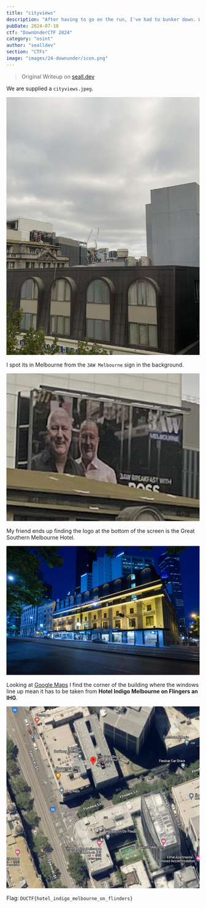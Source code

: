 ```yaml
---
title: "cityviews"
description: "After having to go on the run, I've had to bunker down. Which building did I capture this picture from? NOTE: Flag is case-insensitive and requires placing inside 'DUCTF{}'! e.g 'DUCTF{building_name}'"
pubDate: 2024-07-10
ctf: "DownUnderCTF 2024"
category: "osint"
author: "sealldev"
section: "CTFs"
image: "images/24-downunder/icon.png"
---
```


> Original Writeup on [seall.dev](https://seall.dev/posts/downunderctf2024#cityviews)

We are supplied a `cityviews.jpeg`.

![cityviews.jpeg](images/24-downunder/cityviews.jpeg)

I spot its in Melbourne from the `3AW Melbourne` sign in the background.

![3awcityview.png](images/24-downunder/3awcityviews.png)

My friend ends up finding the logo at the bottom of the screen is the Great Southern Melbourne Hotel.

![gsmh.jpg](images/24-downunder/gsmh.png)

Looking at [Google Maps](https://www.google.com.au/maps/place/The+Great+Southern+Hotel+Melbourne/@-37.8196792,144.9549522,19z/data=!4m9!3m8!1s0x6ad65d51ec7a3043:0xc24c13994bad2d84!5m2!4m1!1i2!8m2!3d-37.8197222!4d144.955!16s%2Fg%2F11yx7qgrh?entry=ttu) I find the corner of the building where the windows line up mean it has to be taken from **Hotel Indigo Melbourne on Flingers an IHG**.

![gmapscity](images/24-downunder/gmapscity.png)

Flag: `DUCTF{hotel_indigo_melbourne_on_flinders}`